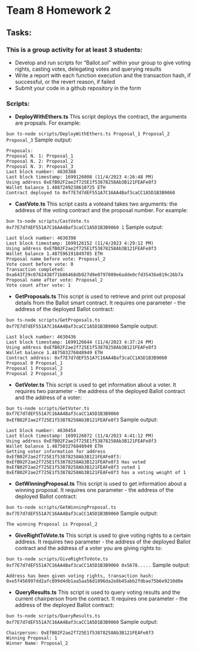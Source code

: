 # Team 8 Homework 2

## Tasks:

### This is a group activity for at least 3 students:

* Develop and run scripts for “Ballot.sol” within your group to give voting rights, casting votes, delegating votes and querying results
* Write a report with each function execution and the transaction hash, if successful, or the revert reason, if failed
* Submit your code in a github repository in the form

### Scripts:

* **DeployWithEthers.ts**
This script deploys the contract, the arguments are propsals. For example:

```bun ts-node scripts/DeployWithEthers.ts Proposal_1 Proposal_2 Proposal_3```
Sample output:
```Deploying Ballot contract
Proposals: 
Proposal N. 1: Proposal_1
Proposal N. 2: Proposal_2
Proposal N. 3: Proposal_3
Last block number: 4630388
Last block timestamp: 1699126008 (11/4/2023 4:26:48 PM)
Using address 0xEfB02F2ae2f725E1f53878258Ab3B121FEAFe8f3
Wallet balance 1.4887249238610725 ETH
Contract deployed to 0xf7E7d7dEF551A7C16AA4Baf3caCC1A5D1B3B9060
```

* **CastVote.ts**
This script casts a voteand takes two arguments: the address of the voting contract and the proposal number. For example:

```bun ts-node scripts/CastVote.ts 0xf7E7d7dEF551A7C16AA4Baf3caCC1A5D1B3B9060 1```
Sample output:
```
Last block number: 4630398
Last block timestamp: 1699126152 (11/4/2023 4:29:12 PM)
Using address 0xEfB02F2ae2f725E1f53878258Ab3B121FEAFe8f3
Wallet balance 1.487596191849785 ETH
Proposal name before vote: Proposal_2
Vote count before vote: 0
Transaction completed: 0xa643f29c0762438f71b86468db927d9e0797089e6adde0cfd35436e819c26b7a
Proposal name after vote: Proposal_2
Vote count after vote: 1
```

* **GetProposals.ts**
This script is used to retrieve and print out proposal details from the Ballot smart contract. It requires one parameter - the address of the deployed Ballot contract:

```bun ts-node scripts/GetProposals.ts 0xf7E7d7dEF551A7C16AA4Baf3caCC1A5D1B3B9060```
Sample output:
```
Last block number: 4630436
Last block timestamp: 1699126644 (11/4/2023 4:37:24 PM)
Using address 0xEfB02F2ae2f725E1f53878258Ab3B121FEAFe8f3
Wallet balance 1.487503276848949 ETH
Contract address: 0xf7E7d7dEF551A7C16AA4Baf3caCC1A5D1B3B9060
Proposal 0 Proposal_1
Proposal 1 Proposal_2
Proposal 2 Proposal_3
```

* **GetVoter.ts**
This script is used to get information about a voter. It requires two parameter - the address of the deployed Ballot contract and the address of a voter:

```bun ts-node scripts/GetVoter.ts 0xf7E7d7dEF551A7C16AA4Baf3caCC1A5D1B3B9060 0xEfB02F2ae2f725E1f53878258Ab3B121FEAFe8f3```
Sample output:
```
Last block number: 4630454
Last block timestamp: 1699126872 (11/4/2023 4:41:12 PM)
Using address 0xEfB02F2ae2f725E1f53878258Ab3B121FEAFe8f3
Wallet balance 1.487503276848949 ETH
Getting voter information for address 0xEfB02F2ae2f725E1f53878258Ab3B121FEAFe8f3:
0xEfB02F2ae2f725E1f53878258Ab3B121FEAFe8f3 Has voted
0xEfB02F2ae2f725E1f53878258Ab3B121FEAFe8f3 voted 1
0xEfB02F2ae2f725E1f53878258Ab3B121FEAFe8f3 has a voting weight of 1
```

* **GetWinningProposal.ts**
This script is used to get information about a winning proposal. It requires one parameter - the address of the deployed Ballot contract:

```bun ts-node scripts/GetWinningProposal.ts 0xf7E7d7dEF551A7C16AA4Baf3caCC1A5D1B3B9060```
Sample output:
```
The winning Proposal is Proposal_2
```

* **GiveRightToVote.ts**
This script is used to give voting rights to a certain address. It requires two parameter - the address of the deployed Ballot contract and the address of a voter you are giving rights to:

```bun ts-node scripts/GiveRightToVote.ts 0xf7E7d7dEF551A7C16AA4Baf3caCC1A5D1B3B9060 0x5678.....```
Sample output:
```
Address has been given voting rights, transaction hash: 0xe5f456997dd2afc899d4db1aa5aa56d1896da2e8b45abb2fdbae75b6e9210d0e
```

* **QueryResults.ts**
This script is used to query voting results and the current chairperson from the contract. It requires one parameter - the address of the deployed Ballot contract:

```bun ts-node scripts/QueryResults.ts 0xf7E7d7dEF551A7C16AA4Baf3caCC1A5D1B3B9060```
Sample output:
```
Chairperson: 0xEfB02F2ae2f725E1f53878258Ab3B121FEAFe8f3
Winning Proposal: 1
Winner Name: Proposal_2
```
